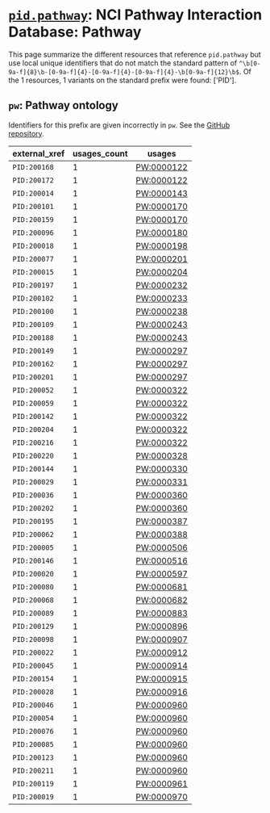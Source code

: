 # [`pid.pathway`](https://bioregistry.io/pid.pathway): NCI Pathway Interaction Database: Pathway

This page summarize the different resources that reference `pid.pathway`
but use local unique identifiers that do not match the standard pattern of
`^\b[0-9a-f]{8}\b-[0-9a-f]{4}-[0-9a-f]{4}-[0-9a-f]{4}-\b[0-9a-f]{12}\b$`. Of the 1 resources,
1 variants on the standard prefix were found: ['PID'].

## `pw`: Pathway ontology

Identifiers for this prefix are given incorrectly in `pw`. See the [GitHub repository](https://github.com/rat-genome-database/PW-Pathway-Ontology).

| external_xref   |   usages_count | usages                                                  |
|-----------------|----------------|---------------------------------------------------------|
| `PID:200168`    |              1 | [PW:0000122](http://purl.obolibrary.org/obo/PW_0000122) |
| `PID:200172`    |              1 | [PW:0000122](http://purl.obolibrary.org/obo/PW_0000122) |
| `PID:200014`    |              1 | [PW:0000143](http://purl.obolibrary.org/obo/PW_0000143) |
| `PID:200101`    |              1 | [PW:0000170](http://purl.obolibrary.org/obo/PW_0000170) |
| `PID:200159`    |              1 | [PW:0000170](http://purl.obolibrary.org/obo/PW_0000170) |
| `PID:200096`    |              1 | [PW:0000180](http://purl.obolibrary.org/obo/PW_0000180) |
| `PID:200018`    |              1 | [PW:0000198](http://purl.obolibrary.org/obo/PW_0000198) |
| `PID:200077`    |              1 | [PW:0000201](http://purl.obolibrary.org/obo/PW_0000201) |
| `PID:200015`    |              1 | [PW:0000204](http://purl.obolibrary.org/obo/PW_0000204) |
| `PID:200197`    |              1 | [PW:0000232](http://purl.obolibrary.org/obo/PW_0000232) |
| `PID:200102`    |              1 | [PW:0000233](http://purl.obolibrary.org/obo/PW_0000233) |
| `PID:200100`    |              1 | [PW:0000238](http://purl.obolibrary.org/obo/PW_0000238) |
| `PID:200109`    |              1 | [PW:0000243](http://purl.obolibrary.org/obo/PW_0000243) |
| `PID:200188`    |              1 | [PW:0000243](http://purl.obolibrary.org/obo/PW_0000243) |
| `PID:200149`    |              1 | [PW:0000297](http://purl.obolibrary.org/obo/PW_0000297) |
| `PID:200162`    |              1 | [PW:0000297](http://purl.obolibrary.org/obo/PW_0000297) |
| `PID:200201`    |              1 | [PW:0000297](http://purl.obolibrary.org/obo/PW_0000297) |
| `PID:200052`    |              1 | [PW:0000322](http://purl.obolibrary.org/obo/PW_0000322) |
| `PID:200059`    |              1 | [PW:0000322](http://purl.obolibrary.org/obo/PW_0000322) |
| `PID:200142`    |              1 | [PW:0000322](http://purl.obolibrary.org/obo/PW_0000322) |
| `PID:200204`    |              1 | [PW:0000322](http://purl.obolibrary.org/obo/PW_0000322) |
| `PID:200216`    |              1 | [PW:0000322](http://purl.obolibrary.org/obo/PW_0000322) |
| `PID:200220`    |              1 | [PW:0000328](http://purl.obolibrary.org/obo/PW_0000328) |
| `PID:200144`    |              1 | [PW:0000330](http://purl.obolibrary.org/obo/PW_0000330) |
| `PID:200029`    |              1 | [PW:0000331](http://purl.obolibrary.org/obo/PW_0000331) |
| `PID:200036`    |              1 | [PW:0000360](http://purl.obolibrary.org/obo/PW_0000360) |
| `PID:200202`    |              1 | [PW:0000360](http://purl.obolibrary.org/obo/PW_0000360) |
| `PID:200195`    |              1 | [PW:0000387](http://purl.obolibrary.org/obo/PW_0000387) |
| `PID:200062`    |              1 | [PW:0000388](http://purl.obolibrary.org/obo/PW_0000388) |
| `PID:200005`    |              1 | [PW:0000506](http://purl.obolibrary.org/obo/PW_0000506) |
| `PID:200146`    |              1 | [PW:0000516](http://purl.obolibrary.org/obo/PW_0000516) |
| `PID:200020`    |              1 | [PW:0000597](http://purl.obolibrary.org/obo/PW_0000597) |
| `PID:200080`    |              1 | [PW:0000681](http://purl.obolibrary.org/obo/PW_0000681) |
| `PID:200068`    |              1 | [PW:0000682](http://purl.obolibrary.org/obo/PW_0000682) |
| `PID:200089`    |              1 | [PW:0000883](http://purl.obolibrary.org/obo/PW_0000883) |
| `PID:200129`    |              1 | [PW:0000896](http://purl.obolibrary.org/obo/PW_0000896) |
| `PID:200098`    |              1 | [PW:0000907](http://purl.obolibrary.org/obo/PW_0000907) |
| `PID:200022`    |              1 | [PW:0000912](http://purl.obolibrary.org/obo/PW_0000912) |
| `PID:200045`    |              1 | [PW:0000914](http://purl.obolibrary.org/obo/PW_0000914) |
| `PID:200154`    |              1 | [PW:0000915](http://purl.obolibrary.org/obo/PW_0000915) |
| `PID:200028`    |              1 | [PW:0000916](http://purl.obolibrary.org/obo/PW_0000916) |
| `PID:200046`    |              1 | [PW:0000960](http://purl.obolibrary.org/obo/PW_0000960) |
| `PID:200054`    |              1 | [PW:0000960](http://purl.obolibrary.org/obo/PW_0000960) |
| `PID:200076`    |              1 | [PW:0000960](http://purl.obolibrary.org/obo/PW_0000960) |
| `PID:200085`    |              1 | [PW:0000960](http://purl.obolibrary.org/obo/PW_0000960) |
| `PID:200123`    |              1 | [PW:0000960](http://purl.obolibrary.org/obo/PW_0000960) |
| `PID:200211`    |              1 | [PW:0000960](http://purl.obolibrary.org/obo/PW_0000960) |
| `PID:200119`    |              1 | [PW:0000961](http://purl.obolibrary.org/obo/PW_0000961) |
| `PID:200019`    |              1 | [PW:0000970](http://purl.obolibrary.org/obo/PW_0000970) |

